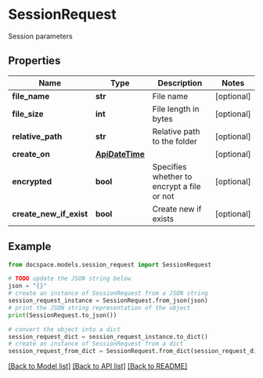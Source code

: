 # SessionRequest

Session parameters

## Properties

Name | Type | Description | Notes
------------ | ------------- | ------------- | -------------
**file_name** | **str** | File name | [optional] 
**file_size** | **int** | File length in bytes | [optional] 
**relative_path** | **str** | Relative path to the folder | [optional] 
**create_on** | [**ApiDateTime**](ApiDateTime.md) |  | [optional] 
**encrypted** | **bool** | Specifies whether to encrypt a file or not | [optional] 
**create_new_if_exist** | **bool** | Create new if exists | [optional] 

## Example

```python
from docspace.models.session_request import SessionRequest

# TODO update the JSON string below
json = "{}"
# create an instance of SessionRequest from a JSON string
session_request_instance = SessionRequest.from_json(json)
# print the JSON string representation of the object
print(SessionRequest.to_json())

# convert the object into a dict
session_request_dict = session_request_instance.to_dict()
# create an instance of SessionRequest from a dict
session_request_from_dict = SessionRequest.from_dict(session_request_dict)
```
[[Back to Model list]](../README.md#documentation-for-models) [[Back to API list]](../README.md#documentation-for-api-endpoints) [[Back to README]](../README.md)


